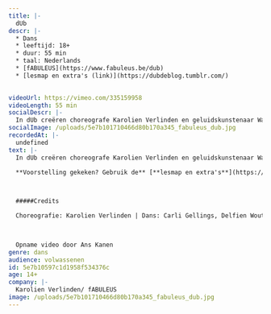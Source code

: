 ```yaml
---
title: |-
  dUb
descr: |-
  * Dans
  * leeftijd: 18+
  * duur: 55 min
  * taal: Nederlands
  * [fABULEUS](https://www.fabuleus.be/dub)
  * [lesmap en extra's (link)](https://dubdeblog.tumblr.com/)

  ‍
videoUrl: https://vimeo.com/335159958
videoLength: 55 min
socialDescr: |-
  In dUb creëren choreografe Karolien Verlinden en geluidskunstenaar Wannes Deneer van Tuning People een bevreemdende wereld waarin niet alleen elke beweging maar ook elk geluid gecomponeerd is. Samen met een indrukwekkende cast van veertien dansers onderzoeken ze hoe geluiden onze verbeelding prikkelen en verwachtingen scheppen. Wat gebeurt er als je doodgewone geluiden begint te dubben? Ziet een draai er sneller uit als je tegelijk een zoefff hoort? Kan je stilte hoorbaar maken? Het resultaat is een intense choreografie die je anders naar de wereld doet luisteren.
socialImage: /uploads/5e7b101710466d80b170a345_fabuleus_dub.jpg
recordedAt: |-
  undefined
text: |-
  In dUb creëren choreografe Karolien Verlinden en geluidskunstenaar Wannes Deneer van Tuning People een bevreemdende wereld waarin niet alleen elke beweging maar ook elk geluid gecomponeerd is. Samen met een indrukwekkende cast van veertien dansers onderzoeken ze hoe geluiden onze verbeelding prikkelen en verwachtingen scheppen. Wat gebeurt er als je doodgewone geluiden begint te dubben? Ziet een draai er sneller uit als je tegelijk een zoefff hoort? Kan je stilte hoorbaar maken? Het resultaat is een intense choreografie die je anders naar de wereld doet luisteren.

  **Voorstelling gekeken? Gebruik de** [**lesmap en extra's**](https://dubdeblog.tumblr.com/) **voor nog meer plezier.**

  ‍

  #####Credits

  Choreografie: Karolien Verlinden | Dans: Carli Gellings, Delfien Wouters, Elias Bedui, Elliot Dehaspe, Emma Bouckaert, Gerald Walravens, Hawa Loosen, Jana De Kockere, Lisa Wandha, Marilyn Iserief, Misha Demoustier, Oona Sauwens, Piet Van Dycke en Steven De Gijnst | Scenografie en geluidsontwerp: Wannes Deneer | Kostuums: Maartje van Bourgognie & Véronique Hendriks (stage) | Lichtontwerp: Timme Afschrift | Dramaturgie: Peter Anthonissen | Productie: fABULEUS | Coproductie: TAKT Dommelhof | Met dank aan wp Zimmer & Villanella | Met steun van de Vlaamse Gemeenschap I Ontwerp flyer: Cox & Grusenmeyer

  ‍

  Opname video door Ans Kanen
genre: dans
audience: volwassenen
id: 5e7b10597c1d1958f534376c
age: 14+
company: |-
  Karolien Verlinden/ fABULEUS
image: /uploads/5e7b101710466d80b170a345_fabuleus_dub.jpg
---
```

